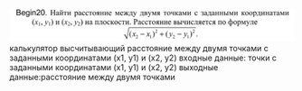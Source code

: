 ![alt text](image.png)
калькулятор высчитывающий расстояние между двумя точками с заданными координатами
(x1, y1) и (x2, y2)
входные данные: точки с заданными координатами (x1, y1) и (x2, y2)
выходные данные:расстояние между двумя точками

